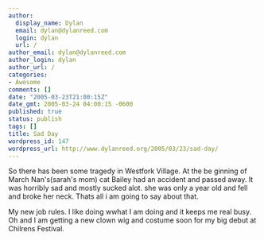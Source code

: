 ```yaml
---
author:
  display_name: Dylan
  email: dylan@dylanreed.com
  login: dylan
  url: /
author_email: dylan@dylanreed.com
author_login: dylan
author_url: /
categories:
- Awesome
comments: []
date: "2005-03-23T21:00:15Z"
date_gmt: 2005-03-24 04:00:15 -0600
published: true
status: publish
tags: []
title: Sad Day
wordpress_id: 147
wordpress_url: http://www.dylanreed.org/2005/03/23/sad-day/
---
```


So there has been some tragedy in Westfork Village. At the be ginning of March Nan's(sarah's mom) cat Bailey had an accident and passed away. It was horribly sad and mostly sucked alot. she was only a year old and fell and broke her neck. Thats all i am going to say about that.

My new job rules. I like doing wwhat I am doing and it keeps me real busy. Oh and I am getting a new clown wig and costume soon for my big debut at Chilrens Festival.
